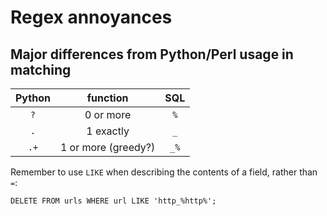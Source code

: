 Regex annoyances
================

Major differences from Python/Perl usage in matching
----------------------------------------------------
| Python | function | SQL |
|:------:|:--------:|:---:|
| `?`      | 0 or more | `%` |
| `.`      | 1 exactly | `_` |
| `.+`     | 1 or more (greedy?) | `_%` |

 Remember to use `LIKE` when describing the contents of a field, rather than `=`:

    DELETE FROM urls WHERE url LIKE 'http_%http%';
